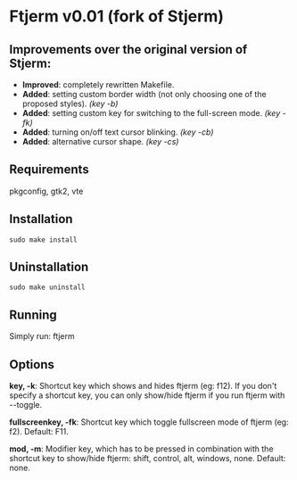 # Ftjerm v0.01 (fork of Stjerm)

## Improvements over the original version of Stjerm:
* __Improved__: completely rewritten Makefile.
* __Added__: setting custom border width (not only choosing one of the proposed styles). _(key -b)_
* __Added__: setting custom key for switching to the full-screen mode. _(key -fk)_
* __Added__: turning on/off text cursor blinking. _(key -cb)_
* __Added__: alternative cursor shape. _(key -cs)_

## Requirements
pkgconfig, gtk2, vte

## Installation
`sudo make install`

## Uninstallation
`sudo make uninstall`

## Running
Simply run: ftjerm

## Options
__key, -k__: Shortcut key which shows and hides ftjerm (eg: f12). If you don't specify a shortcut key, you  can only show/hide ftjerm if you run ftjerm with --toggle.

__fullscreenkey, -fk__: Shortcut key which toggle fullscreen mode of ftjerm (eg: f2). Default: F11.

__mod, -m__:  Modifier  key,  which has to be pressed in combination with the shortcut key to show/hide ftjerm: shift, control, alt, windows, none. Default: none.
